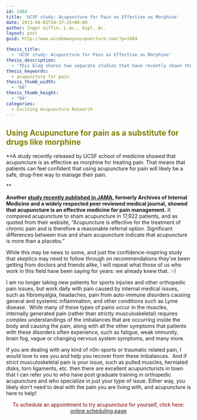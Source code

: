 ```yaml
---
id: 1484
title: 'UCSF study: Acupuncture for Pain as Effective as Morphine'
date: 2013-04-02T10:37:25+00:00
author: Inger Giffin, L.Ac., Dipl. Ac.
layout: post
guid: http://www.wisdomwaysacupuncture.com/?p=1484

thesis_title:
  - 'UCSF study: Acupuncture for Pain as Effective as Morphine'
thesis_description:
  - 'This blog shares two separate studies that have recently shown that using acupuncture for pain is very effective. '
thesis_keywords:
  - acupuncture for pain
thesis_thumb_width:
  - "66"
thesis_thumb_height:
  - "66"
categories:
  - Exciting Acupuncture Research
---
```

## <span style="color: #808000;"><strong>Using Acupuncture for pain as a substitute for drugs like morphine</strong></span>

**A study recently released by UCSF school of medicine showed that acupuncture is as effective as morphine for treating pain. That means that patients can feel confident that using acupuncture for pain will likely be a safe, drug-free way to manage their pain.
  
** 

**Another [study recently published in JAMA](http://archinte.jamanetwork.com/article.aspx?articleid=1357513 "acupuncture proven effective for pain"), formerly Archives of Internal Medicine and a widely respected peer reviewed medical journal, showed that acupuncture is an effective medicine for pain management.** It compared acupuncture to sham acupuncture in 17,922 patients, and as quoted from their website, &#8220;Acupuncture is effective for the treatment of chronic pain and is therefore a reasonable referral option. Significant differences between true and sham acupuncture indicate that acupuncture is more than a placebo.&#8221;

While this may be news to some, and just the confidence-inspiring study that skeptics may need to follow through on recommendations they&#8217;ve been getting from doctors and friends alike, I will repeat what those of us who work in this field have been saying for years: we already knew that. :-)

I am no longer taking new patients for sports injuries and other orthopedic pain issues, but work daily with pain caused by internal medical issues, such as fibromyalgia, headaches, pain from auto-immune disorders causing general and systemic inflammation, and other conditions such as Lyme disease.  While many of these types of pains occur in the muscles, internally generated pain (rather than strictly musculoskeletal) requires complex understandings of the imbalances that are occurring inside the body and causing the pain, along with all the other symptoms that patients with these disorders often experience, such as fatigue, weak immunity, brain fog, vague or changing nervous system symptoms, and many more.

If you are dealing with any kind of n0n-sports or traumatic related pain, I would love to see you and help you recover from these imbalances.  And if strict musculoskeletal pain is your issue, such as pulled muscles, herniated disks, torn ligaments, etc. then there are excellent acupuncturists in town that I can refer you to who have post graduate training in orthopedic acupuncture and who specialize in just your type of issue. Either way, you likely don&#8217;t need to deal with the pain you are living with, and acupuncture is here to help!

<p style="text-align: center;">
  <span style="color: #800000;">To schedule an appointment to try acupuncture for yourself, click here</span>: <a title="Online Acupuncture Scheduling" href="http://www.wisdomwaysacupuncture.com/acupuncture-appointment-scheduling/">online scheduling page</a>
</p>

&nbsp;